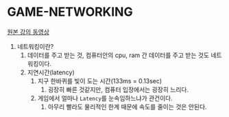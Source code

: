 # GAME-NETWORKING

[원본 강의 동영상](https://www.youtube.com/watch?v=lAhAdnsIN6I&list=PLy-g2fnSzUTDsS7kCzmFYn4BJK6nCs0_r&ab_channel=Tucker%EC%9D%98GoLang%ED%94%84%EB%A1%9C%EA%B7%B8%EB%9E%98%EB%B0%8D)

1. 네트워킹이란?
   1. 데이터를 주고 받는 것, 컴퓨터안의 cpu, ram 간 데이터를 주고 받는 것도 네트워킹이다.
   2. 지연시간(latency)
      1. 지구 한바퀴를 빛이 도는 시간(133ms = 0.13sec)
         1. 굉장히 빠른 것같지만, 컴퓨터 입장에서는 굉장히 느리다.
      2. 게임에서 얼마나 ``Latency``를 눈속임하느냐가 관건이다.
         1. 아무리 빨라도 물리적인 한계 때문에 속도를 줄이는 것은 안된다.